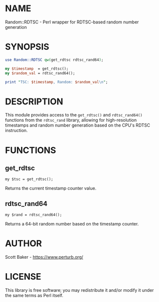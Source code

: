 # NAME

Random::RDTSC - Perl wrapper for RDTSC-based random number generation

# SYNOPSIS

```perl
use Random::RDTSC qw(get_rdtsc rdtsc_rand64);

my $timestamp  = get_rdtsc();
my $random_val = rdtsc_rand64();

print "TSC: $timestamp, Random: $random_val\n";
```

# DESCRIPTION

This module provides access to the `get_rdtsc()` and `rdtsc_rand64()` functions from the `rdtsc_rand` library, allowing for high-resolution timestamps and random number generation based on the CPU's RDTSC instruction.

# FUNCTIONS

## get\_rdtsc

    my $tsc = get_rdtsc();

Returns the current timestamp counter value.

## rdtsc\_rand64

    my $rand = rdtsc_rand64();

Returns a 64-bit random number based on the timestamp counter.

# AUTHOR

Scott Baker - https://www.perturb.org/

# LICENSE

This library is free software; you may redistribute it and/or modify it under the same terms as Perl itself.
